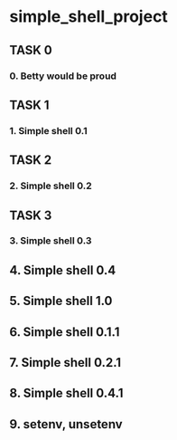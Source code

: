 # simple_shell_project
## TASK 0
### 0. Betty would be proud
## TASK 1
### 1. Simple shell 0.1
##  TASK 2
### 2. Simple shell 0.2
## TASK 3
### 3. Simple shell 0.3
## 4. Simple shell 0.4
## 5. Simple shell 1.0
## 6. Simple shell 0.1.1
## 7. Simple shell 0.2.1
## 8. Simple shell 0.4.1
## 9. setenv, unsetenv

